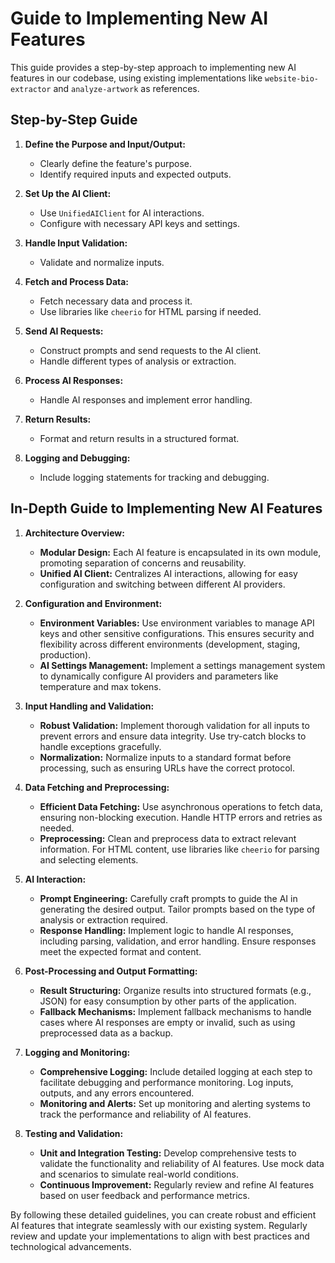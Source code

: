 # Guide to Implementing New AI Features

This guide provides a step-by-step approach to implementing new AI features in our codebase, using existing implementations like `website-bio-extractor` and `analyze-artwork` as references.

## Step-by-Step Guide

1. **Define the Purpose and Input/Output:**
   - Clearly define the feature's purpose.
   - Identify required inputs and expected outputs.

2. **Set Up the AI Client:**
   - Use `UnifiedAIClient` for AI interactions.
   - Configure with necessary API keys and settings.

3. **Handle Input Validation:**
   - Validate and normalize inputs.

4. **Fetch and Process Data:**
   - Fetch necessary data and process it.
   - Use libraries like `cheerio` for HTML parsing if needed.

5. **Send AI Requests:**
   - Construct prompts and send requests to the AI client.
   - Handle different types of analysis or extraction.

6. **Process AI Responses:**
   - Handle AI responses and implement error handling.

7. **Return Results:**
   - Format and return results in a structured format.

8. **Logging and Debugging:**
   - Include logging statements for tracking and debugging.

## In-Depth Guide to Implementing New AI Features

1. **Architecture Overview:**
   - **Modular Design:** Each AI feature is encapsulated in its own module, promoting separation of concerns and reusability.
   - **Unified AI Client:** Centralizes AI interactions, allowing for easy configuration and switching between different AI providers.

2. **Configuration and Environment:**
   - **Environment Variables:** Use environment variables to manage API keys and other sensitive configurations. This ensures security and flexibility across different environments (development, staging, production).
   - **AI Settings Management:** Implement a settings management system to dynamically configure AI providers and parameters like temperature and max tokens.

3. **Input Handling and Validation:**
   - **Robust Validation:** Implement thorough validation for all inputs to prevent errors and ensure data integrity. Use try-catch blocks to handle exceptions gracefully.
   - **Normalization:** Normalize inputs to a standard format before processing, such as ensuring URLs have the correct protocol.

4. **Data Fetching and Preprocessing:**
   - **Efficient Data Fetching:** Use asynchronous operations to fetch data, ensuring non-blocking execution. Handle HTTP errors and retries as needed.
   - **Preprocessing:** Clean and preprocess data to extract relevant information. For HTML content, use libraries like `cheerio` for parsing and selecting elements.

5. **AI Interaction:**
   - **Prompt Engineering:** Carefully craft prompts to guide the AI in generating the desired output. Tailor prompts based on the type of analysis or extraction required.
   - **Response Handling:** Implement logic to handle AI responses, including parsing, validation, and error handling. Ensure responses meet the expected format and content.

6. **Post-Processing and Output Formatting:**
   - **Result Structuring:** Organize results into structured formats (e.g., JSON) for easy consumption by other parts of the application.
   - **Fallback Mechanisms:** Implement fallback mechanisms to handle cases where AI responses are empty or invalid, such as using preprocessed data as a backup.

7. **Logging and Monitoring:**
   - **Comprehensive Logging:** Include detailed logging at each step to facilitate debugging and performance monitoring. Log inputs, outputs, and any errors encountered.
   - **Monitoring and Alerts:** Set up monitoring and alerting systems to track the performance and reliability of AI features.

8. **Testing and Validation:**
   - **Unit and Integration Testing:** Develop comprehensive tests to validate the functionality and reliability of AI features. Use mock data and scenarios to simulate real-world conditions.
   - **Continuous Improvement:** Regularly review and refine AI features based on user feedback and performance metrics.

By following these detailed guidelines, you can create robust and efficient AI features that integrate seamlessly with our existing system. Regularly review and update your implementations to align with best practices and technological advancements.
